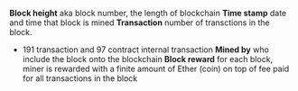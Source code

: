 **Block height** aka block number, the length of blockchain
**Time stamp** date and time that block is mined
**Transaction** number of transctions in the block. 
- 191 transaction and 97 contract internal transaction
**Mined by** who include the block onto the blockchain
**Block reward** for each block, miner is rewarded with a finite amount of Ether (coin) on top of fee paid for all transactions in the block
